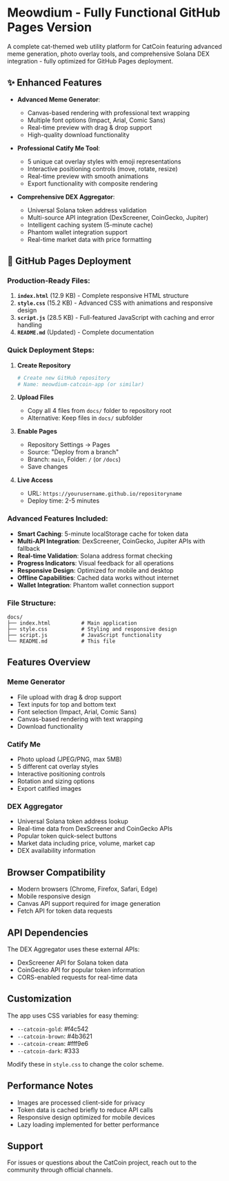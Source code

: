 # Meowdium - Fully Functional GitHub Pages Version

A complete cat-themed web utility platform for CatCoin featuring advanced meme generation, photo overlay tools, and comprehensive Solana DEX integration - fully optimized for GitHub Pages deployment.

## ✨ Enhanced Features

- **Advanced Meme Generator**: 
  - Canvas-based rendering with professional text wrapping
  - Multiple font options (Impact, Arial, Comic Sans)
  - Real-time preview with drag & drop support
  - High-quality download functionality

- **Professional Catify Me Tool**: 
  - 5 unique cat overlay styles with emoji representations
  - Interactive positioning controls (move, rotate, resize)
  - Real-time preview with smooth animations
  - Export functionality with composite rendering

- **Comprehensive DEX Aggregator**: 
  - Universal Solana token address validation
  - Multi-source API integration (DexScreener, CoinGecko, Jupiter)
  - Intelligent caching system (5-minute cache)
  - Phantom wallet integration support
  - Real-time market data with price formatting

## 🚀 GitHub Pages Deployment

### Production-Ready Files:

1. **`index.html`** (12.9 KB) - Complete responsive HTML structure
2. **`style.css`** (15.2 KB) - Advanced CSS with animations and responsive design
3. **`script.js`** (28.5 KB) - Full-featured JavaScript with caching and error handling
4. **`README.md`** (Updated) - Complete documentation

### Quick Deployment Steps:

1. **Create Repository**
   ```bash
   # Create new GitHub repository
   # Name: meowdium-catcoin-app (or similar)
   ```

2. **Upload Files**
   - Copy all 4 files from `docs/` folder to repository root
   - Alternative: Keep files in `docs/` subfolder

3. **Enable Pages**
   - Repository Settings → Pages
   - Source: "Deploy from a branch" 
   - Branch: `main`, Folder: `/` (or `/docs`)
   - Save changes

4. **Live Access**
   - URL: `https://yourusername.github.io/repositoryname`
   - Deploy time: 2-5 minutes

### Advanced Features Included:

- **Smart Caching**: 5-minute localStorage cache for token data
- **Multi-API Integration**: DexScreener, CoinGecko, Jupiter APIs with fallback
- **Real-time Validation**: Solana address format checking
- **Progress Indicators**: Visual feedback for all operations
- **Responsive Design**: Optimized for mobile and desktop
- **Offline Capabilities**: Cached data works without internet
- **Wallet Integration**: Phantom wallet connection support

### File Structure:
```
docs/
├── index.html          # Main application
├── style.css           # Styling and responsive design
├── script.js           # JavaScript functionality
└── README.md           # This file
```

## Features Overview

### Meme Generator
- File upload with drag & drop support
- Text inputs for top and bottom text
- Font selection (Impact, Arial, Comic Sans)
- Canvas-based rendering with text wrapping
- Download functionality

### Catify Me
- Photo upload (JPEG/PNG, max 5MB)
- 5 different cat overlay styles
- Interactive positioning controls
- Rotation and sizing options
- Export catified images

### DEX Aggregator
- Universal Solana token address lookup
- Real-time data from DexScreener and CoinGecko APIs
- Popular token quick-select buttons
- Market data including price, volume, market cap
- DEX availability information

## Browser Compatibility

- Modern browsers (Chrome, Firefox, Safari, Edge)
- Mobile responsive design
- Canvas API support required for image generation
- Fetch API for token data requests

## API Dependencies

The DEX Aggregator uses these external APIs:
- DexScreener API for Solana token data
- CoinGecko API for popular token information
- CORS-enabled requests for real-time data

## Customization

The app uses CSS variables for easy theming:
- `--catcoin-gold`: #f4c542
- `--catcoin-brown`: #4b3621  
- `--catcoin-cream`: #fff9e6
- `--catcoin-dark`: #333

Modify these in `style.css` to change the color scheme.

## Performance Notes

- Images are processed client-side for privacy
- Token data is cached briefly to reduce API calls
- Responsive design optimized for mobile devices
- Lazy loading implemented for better performance

## Support

For issues or questions about the CatCoin project, reach out to the community through official channels.